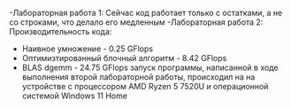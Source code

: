 -Лабораторная работа 1: 
Сейчас код работает только с остатками, а не со строками, что делало его медленным
-Лабораторная работа 2: 
Производительность кода:
- Наивное умножение - 0.25 GFlops
- Оптимизтированный блочный алгоритм - 8.42 GFlops
- BLAS dgemm - 24.75 GFlops
запуск программы, написанной в ходе выполнения второй лабораторной работы, происходил на на устройстве с процессором AMD Ryzen 5 7520U и операционной системой Windows 11 Home
